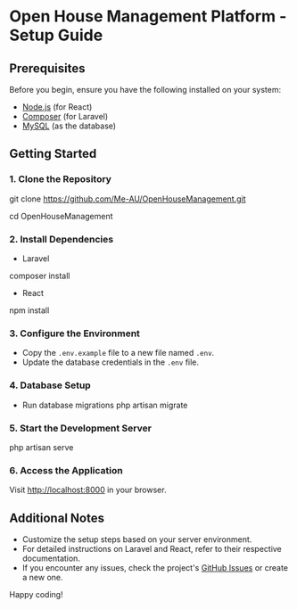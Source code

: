 # Open House Management Platform - Setup Guide

## Prerequisites
Before you begin, ensure you have the following installed on your system:
- [Node.js](https://nodejs.org/) (for React)
- [Composer](https://getcomposer.org/) (for Laravel)
- [MySQL](https://dev.mysql.com/) (as the database)

## Getting Started

### 1. Clone the Repository

git clone https://github.com/Me-AU/OpenHouseManagement.git

cd OpenHouseManagement


### 2. Install Dependencies

- Laravel

composer install

- React

npm install


### 3. Configure the Environment
- Copy the `.env.example` file to a new file named `.env`.
- Update the database credentials in the `.env` file.

### 4. Database Setup

- Run database migrations
php artisan migrate


### 5. Start the Development Server

php artisan serve


### 6. Access the Application
Visit [http://localhost:8000](http://localhost:8000) in your browser.

## Additional Notes
- Customize the setup steps based on your server environment.
- For detailed instructions on Laravel and React, refer to their respective documentation.
- If you encounter any issues, check the project's [GitHub Issues](https://github.com/Me-AU/OpenHouseManagement/issues) or create a new one.

Happy coding!
